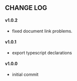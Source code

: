 ## CHANGE LOG

#### v1.0.2
* fixed document link problems.

#### v1.0.1
* export typescript declarations

#### v1.0.0
* initial commit
